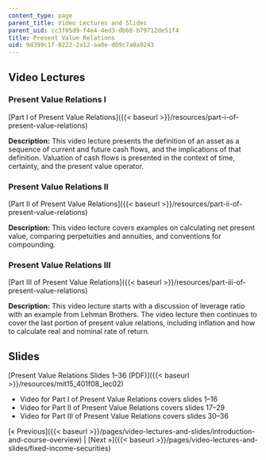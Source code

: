 ```yaml
---
content_type: page
parent_title: Video Lectures and Slides
parent_uid: cc3f05d9-f4e4-4ed3-db60-b79712de51f4
title: Present Value Relations
uid: 9d399c1f-0222-2a12-aa8e-d09c7a0a9243
---
```


Video Lectures
--------------

### Present Value Relations I

[Part I of Present Value Relations]({{< baseurl >}}/resources/part-i-of-present-value-relations)

**Description:** This video lecture presents the definition of an asset as a sequence of current and future cash flows, and the implications of that definition. Valuation of cash flows is presented in the context of time, certainty, and the present value operator.

### Present Value Relations II

[Part II of Present Value Relations]({{< baseurl >}}/resources/part-ii-of-present-value-relations)

**Description:** This video lecture covers examples on calculating net present value, comparing perpetuities and annuities, and conventions for compounding.

### Present Value Relations III

[Part III of Present Value Relations]({{< baseurl >}}/resources/part-iii-of-present-value-relations)

**Description:** This video lecture starts with a discussion of leverage ratio with an example from Lehman Brothers. The video lecture then continues to cover the last portion of present value relations, including inflation and how to calculate real and nominal rate of return.

Slides
------

[Present Value Relations Slides 1–36 (PDF)]({{< baseurl >}}/resources/mit15_401f08_lec02)

*   Video for Part I of Present Value Relations covers slides 1–16
*   Video for Part II of Present Value Relations covers slides 17–29
*   Video for Part III of Present Value Relations covers slides 30–36

[« Previous]({{< baseurl >}}/pages/video-lectures-and-slides/introduction-and-course-overview) | [Next »]({{< baseurl >}}/pages/video-lectures-and-slides/fixed-income-securities)